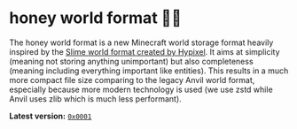 # honey world format 🐝🍯

The honey world format is a new Minecraft world storage format heavily inspired by the [Slime world format created by Hypixel](https://hypixel.net/threads/dev-blog-5-storing-your-skyblock-island.2190753/).
It aims at simplicity (meaning not storing anything unimportant) but also completeness (meaning including everything important like entities).
This results in a much more compact file size comparing to the legacy Anvil world format, especially because more modern technology is used (we use zstd while Anvil uses zlib which is much less performant).

**Latest version:** [`0x0001`](./versions/0x0001.md)